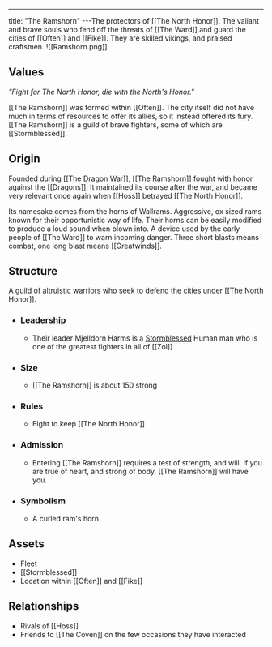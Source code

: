---
title: "The Ramshorn"
---The protectors of [[The North Honor]]. The valiant and brave souls who fend off the threats of [[The Ward]] and guard the cities of [[Often]] and [[Fike]]. They are skilled vikings, and praised craftsmen.
![[Ramshorn.png]]

## Values
*"Fight for The North Honor, die with the North's Honor."*

[[The Ramshorn]] was formed within [[Often]]. The city itself did not have much in terms of resources to offer its allies, so it instead offered its fury. [[The Ramshorn]] is a guild of brave fighters, some of which are [[Stormblessed]].

## Origin
Founded during [[The Dragon War]], [[The Ramshorn]] fought with honor against the [[Dragons]]. It maintained its course after the war, and became very relevant once again when [[Hoss]] betrayed [[The North Honor]].

Its namesake comes from the horns of Wallrams. Aggressive, ox sized rams known for their opportunistic way of life. Their horns can be easily modified to produce a loud sound when blown into. A device used by the early people of [[The Ward]] to warn incoming danger. Three short blasts means combat, one long blast means [[Greatwinds]].

## Structure
A guild of altruistic warriors who seek to defend the cities under [[The North Honor]].
- ### Leadership
	- Their leader Mjelldorn Harms is a [Stormblessed](app://obsidian.md/Stormblessed) Human man who is one of the greatest fighters in all of [[Zol]]
- ### Size
	- [[The Ramshorn]] is about 150 strong
- ### Rules
	- Fight to keep [[The North Honor]]
- ### Admission
	- Entering [[The Ramshorn]] requires a test of strength, and will. If you are true of heart, and strong of body. [[The Ramshorn]] will have you.
- ### Symbolism
	- A curled ram's horn

## Assets
- Fleet
- [[Stormblessed]]
- Location within [[Often]] and [[Fike]]

## Relationships
- Rivals of [[Hoss]]
- Friends to [[The Coven]] on the few occasions they have interacted

